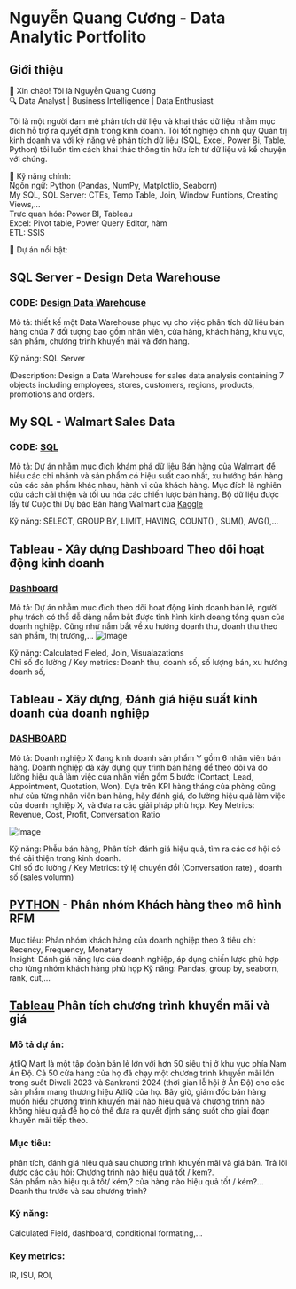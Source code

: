# Nguyễn Quang Cương - Data Analytic Portfolito
## Giới thiệu
👋 Xin chào! Tôi là Nguyễn Quang Cương  
🔍 Data Analyst | Business Intelligence | Data Enthusiast

Tôi là một người đam mê phân tích dữ liệu và khai thác dữ liệu nhằm mục đích hỗ trợ ra quyết định trong kinh doanh. Tôi tốt nghiệp chính quy Quản trị kinh doanh và với kỹ năng về phân tích dữ liệu (SQL, Excel, Power Bi, Table, Python) tôi luôn tìm cách khai thác thông tin hữu ích từ dữ liệu và kể chuyện với chúng.  

🚀 Kỹ năng chính:  
Ngôn ngữ: Python (Pandas, NumPy, Matplotlib, Seaborn)  
My SQL, SQL Server: CTEs, Temp Table, Join, Window Funtions, Creating Views,...  
Trực quan hóa: Power BI, Tableau  
Excel: Pivot table, Power Query Editor, hàm  
ETL: SSIS 

📂 Dự án nổi bật:  
## SQL Server - Design Deta Warehouse  
### CODE: [Design Data Warehouse](https://github.com/cuongnguyen232/Data-Analytics-Portfolito/blob/main/Design%20a%20Data%20Warehouse%20for%20Sales%20Analytics.sql)  
Mô tả: thiết kế một Data Warehouse phục vụ cho việc phân tích dữ liệu bán hàng chứa 7 đối tượng bao gồm nhân viên, cửa hàng, khách hàng, khu vực, sản phẩm, chương trình khuyến mãi và đơn hàng.  

Kỹ năng: SQL Server 

(Description: Design a Data Warehouse for sales data analysis containing 7 objects including employees, stores, customers, regions, products, promotions and orders.  

## My SQL - Walmart Sales Data  
### CODE: [SQL](https://github.com/cuongnguyen232/Data-Analytics-Portfolito/blob/main/WalmartSalesDate%20-%20SQL.sql)  
Mô tả: Dự án nhằm mục đích khám phá dữ liệu Bán hàng của Walmart để hiểu các chi nhánh và sản phẩm có hiệu suất cao nhất, xu hướng bán hàng của các sản phẩm khác nhau, hành vi của khách hàng. Mục đích là nghiên cứu cách cải thiện và tối ưu hóa các chiến lược bán hàng. Bộ dữ liệu được lấy từ Cuộc thi Dự báo Bán hàng Walmart của [Kaggle](https://www.kaggle.com/c/walmart-recruiting-store-sales-forecasting) 

Kỹ năng: SELECT, GROUP BY, LIMIT, HAVING, COUNT() , SUM(), AVG(),...  

## Tableau - Xây dựng Dashboard Theo dõi hoạt động kinh doanh  
### [Dashboard](https://public.tableau.com/views/Dashboard-SalesInsight_17390012775060/DASHBOARD?:language=en-US&publish=yes&:sid=&:redirect=auth&:display_count=n&:origin=viz_share_link)
Mô tả: Dự án nhằm mục đích theo dõi hoạt động kinh doanh bán lẻ, người phụ trách có thể dễ dàng nắm bắt được tình hình kinh doang tổng quan của doanh nghiệp. Cũng như nắm bắt về xu hướng doanh thu, doanh thu theo sản phẩm, thị trường,...
![Image](https://github.com/user-attachments/assets/b6654fe3-9210-42b1-a58b-151dc3d52c32)


Kỹ năng: Calculated Fieled, Join, Visualazations  
Chỉ số đo lường / Key metrics: Doanh thu, doanh số, số lượng bán, xu hướng doanh số, 

## Tableau - Xây dựng, Đánh giá hiệu suất kinh doanh của doanh nghiệp
### [DASHBOARD](https://public.tableau.com/views/SalesFunnel_17390900761670/DashboardbySalesPerson?:language=en-US&publish=yes&:sid=&:redirect=auth&:display_count=n&:origin=viz_share_link)
Mô tả: Doanh nghiệp X đang kinh doanh sản phẩm Y gồm 6 nhân viên bán hàng. Doanh nghiệp đã xây dựng quy trình bán hàng để theo dõi và đo lường hiệu quả làm việc của nhân viên gồm 5 bước (Contact, Lead, Appointment, Quotation, Won). Dựa trên KPI hàng tháng của phòng cũng như của từng nhân viên bán hàng, hãy đánh giá, đo lường hiệu quả làm việc của doanh nghiệp X, và đưa ra các giải pháp phù hợp.
Key Metrics: Revenue, Cost, Profit, Conversation Ratio

![Image](https://github.com/user-attachments/assets/e68f7a71-dff8-4b23-952b-67fb0fd1caf3)

Kỹ năng: Phễu bán hàng, Phân tích đánh giá hiệu quả, tìm ra các cơ hội có thể cải thiện trong kinh doanh.  
Chỉ số đo lường / Key Metrics: tỷ lệ chuyển đổi (Conversation rate) , doanh số (sales volumn)  

## [PYTHON](https://github.com/cuongnguyen232/Data-Analytics-Portfolito/blob/main/RFM.ipynb) - Phân nhóm Khách hàng theo mô hình RFM 
Mục tiêu: Phân nhóm khách hàng của doanh nghiệp theo 3 tiêu chí: Recency, Frequency, Monetary  
Insight: Đánh giá năng lực của doanh nghiệp, áp dụng chiến lược phù hợp cho từng nhóm khách hàng phù hợp
Kỹ năng: Pandas, group by, seaborn, rank, cut,...  


## [Tableau](https://public.tableau.com/views/PromotionandPricingAnalysis/keyInsightbyPromotions?:language=en-US&:sid=&:redirect=auth&:display_count=n&:origin=viz_share_link) Phân tích chương trình khuyến mãi và giá  
### Mô tả dự án: 
AtliQ Mart là một tập đoàn bán lẻ lớn với hơn 50 siêu thị ở khu vực phía Nam Ấn Độ. Cả 50 cửa hàng của họ đã chạy một chương trình khuyến mãi lớn trong suốt Diwali 2023 và Sankranti 2024 (thời gian lễ hội ở Ấn Độ) cho các sản phẩm mang thương hiệu AtliQ của họ. Bây giờ, giám đốc bán hàng muốn hiểu chương trình khuyến mãi nào hiệu quả và chương trình nào không hiệu quả để họ có thể đưa ra quyết định sáng suốt cho giai đoạn khuyến mãi tiếp theo.
### Mục tiêu: 
phân tích, đánh giá hiệu quả sau chương trình khuyến mãi và giá bán. Trả lời được các câu hỏi: 
Chương trình nào hiệu quả tốt / kém?.   
Sản phẩm nào hiệu quả tốt/ kém,? 
cửa hàng nào hiệu quả tốt / kém?...  
Doanh thu trước và sau chương trình?  
### Kỹ năng: 
Calculated Field, dashboard, conditional formating,...
### Key metrics: 
IR, ISU, ROI, 






